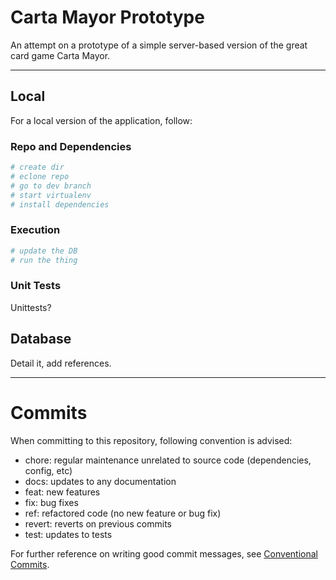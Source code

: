 # Carta Mayor Prototype
An attempt on a prototype of a simple server-based version of the great card game Carta Mayor.

---
## Local
For a local version of the application, follow:

### Repo and Dependencies
```bash
# create dir
# eclone repo
# go to dev branch
# start virtualenv
# install dependencies
```

### Execution
```bash
# update the DB
# run the thing
```

### Unit Tests
Unittests?

## Database
Detail it, add references.

---
# Commits
When committing to this repository, following convention is advised:

* chore: regular maintenance unrelated to source code (dependencies, config, etc)
* docs: updates to any documentation
* feat: new features
* fix: bug fixes
* ref: refactored code (no new feature or bug fix)
* revert: reverts on previous commits
* test: updates to tests

For further reference on writing good commit messages, see [Conventional Commits](www.conventionalcommits.org).
